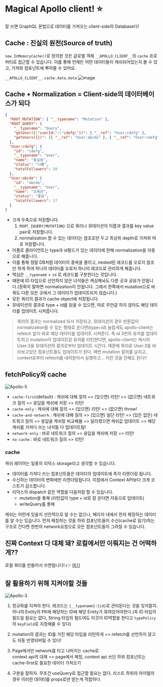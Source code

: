 # Magical Apollo client! ⭐

잘 쓰면 GraphQL 문법으로 데이터를 가져오는 client-side의 Database다!

## Cache : 진실의 원천(Source of truth)

`new InMemoryCache()`로 정의한 것은 글로벌 객체 `__APOLLO_CLIENT__`의 `cache` 프로퍼티로 접근할 수 있습니다.
이를 통해 언제든 어떤 데이터들이 캐쉬되어있는지 볼 수 있고, 가져와 컴포넌트에 뿌려줄 수 있어요.

`__APOLLO_CLIENT__.cache.data.data`
![image](https://media.oss.navercorp.com/user/25908/files/4bdd9e80-173a-11ec-97b1-d04d1f9797bb)

## Cache + Normalization = Client-side의 데이터베이스가 되다

```json
{
  "ROOT_MUTATION": { "__typename": "Mutation" },
  "ROOT_QUERY": {
    "__typename": "Query",
    "getUser({\"userId\":\"cdefg\"})": { "__ref": "User:cdefg" },
    "getUsers({})": [{ "__ref": "User:abcde" }, { "__ref": "User:cdefg" }]
  },
  "User:cdefg": {
    "id": "cdefg",
    "__typename": "User",
    "name": "홍길동",
    "status": "나쁨",
    "totalFollowers": 20
  },
  "User:abcde": {
    "id": "abcde",
    "__typename": "User",
    "name": "오제관",
    "status": "좋음",
    "totalFollowers": 17
  }
}
```

- 크게 두축으로 저장합니다.
  1.  `ROOT_{QUERY|MUTATION}` 으로 쿼리나 뮤테이션의 이름과 결과를 key value pair로 저장합니다.
  2.  normalization 할 수 있는 데이터는 참조로만 두고 최상위 depth로 가져와 따로 저장합니다.
- 아폴로 클라이언트는 type과 id필드가 있는 데이터에 한해 normalization을 자동으로 해줍니다.
- 이를 통해 정말 DB처럼 데이터의 중복을 줄이고, nested된 레코드를 오로지 참조만 하게 하여 하나의 데이터를 오로지 하나의 레코드로 관리하게 해줍니다.
- 핵심은 `__typename` + `id` 로 레코드를 구분한다는 것입니다.
- 때문에 ID 타입으로 선언하지 않은 녀석들은 캐싱해놔도 다른 곳과 공유가 안됩니다.(정확히 말하면 normalization이 안됩니다. 그래서 한쪽에서 mutation으로 바꿔도 다른 모든 곳에서 그 데이터가 업데이트되지 않습니다.)
- 모든 쿼리의 결과가 cache object에 저장됩니다.
- 뮤테이션의 결과로 type + id를 읽을 수 있으면, 따로 무언갈 하지 않아도 해당 데이터를 업데이트 시켜줍니다.

> 쿼리의 결과는 normalized 되서 저장되고, 뮤테이션의 경우 반환값이 normalization될 수 있는 형태로 온다면(type+id)
> 놀랍게도 apollo-client는 refetch 없이 바로 해당 데이터를 업데이트 시켜준다.
> 즉 id 3번의 유저를 업데이트하고 mutaiton이 업데이트된 유저를 리턴한다면, apollo-client는 캐시의 User:3을 뮤테이션의 결과로부터 업데이트 시킨다. 때문에 쿼리로 User:3을 바라보고있던 컴포넌트들도 업데이트가 된다.
> 매번 mutation 질의를 날리고, context로부터 refetch를 내려받아서 실행하고... 이런 것을 안해도 된다!!

## fetchPolicy와 cache

![Apollo-5](https://media.oss.navercorp.com/user/25908/files/5c772e80-17a5-11ec-93ab-f1b08adeeb90)

- `cache-first`(default) : 캐쉬에 대해 질의 => (있으면) 리턴! => (없으면) 네트워크 질의 => 응답을 캐쉬에 저장 => 리턴!
- `cache-only` : 캐쉬에 대해 질의 => (있으면) 리턴! => (없으면) throw!
- `cache-and-network` : 캐쉬에 대해 질의 => (있으면) 일단 리턴! => (있든 없든) 네트워크 질의 => 응답을 캐쉬랑 비교해봄 => 달라졌으면 캐쉬값 업데이트 => 해당 캐쉬를 가져다 쓰는 녀석들 다 업데이트됨!
- `network-only` : 바로 네트워크 질의 => 응답을 캐쉬에 저장 => 리턴!
- `no-cache` : 바로 네트워크 질의 => 리턴!

### cache

캐쉬 레이어는 일종의 리덕스 storage라고 생각할 수 있습니다.

- 데이터를 가져다 쓰는 컴포넌트들은 데이터의 업데이트에 즉각 리렌더링 됩니다.
- 수신하는 데이터의 변화에만 리렌더링됩니다. 이점에서 Context API보다 크게 코스트가 감소합니다.
- 리덕스의 dispatch 같은 역할을 다음처럼 할 수 있습니다.
  - mutation을 통해 (리턴값이 type + id로 잘 온다면 자동으로 업데이트)
  - writeQuery를 통해

캐쉬는 어떤게 있을지 선언적으로 알 수는 없으나, 페이지 내에서 먼저 페칭하는 데이터를 알 수는 있습니다. 먼저 페칭하는 것을 하위 컴포넌트들이 수신(cache로 읽기)하는 구조로 간다면 한번의 network요청으로 모든 컴포넌트들이 그려질 수 있습니다.

## 진짜 Context 다 대체 돼? 로컬에서만 이뤄지는 건 어떡하게??

로컬 쿼리를 만들어서 쓰면됩니다! 👉 [여기](https://www.apollographql.com/docs/react/local-state/managing-state-with-field-policies/)

## 잘 활용하기 위해 지켜야할 것들

![Apollo-3](https://media.oss.navercorp.com/user/25908/files/2a180200-17a2-11ec-8f0b-a40a53dba0be)

1. 정규화를 지켜야 한다. 레코드는 `{__typename}:{id}`로 관리된다는 것을 잊지말자. 하나의 Entity의 PK에 해당하는 ID에 해당 Entity가 묶여있어야한다.(꼭 ID 타입의 필드일 필요는 없다, String 타입의 필드여도 이것이 ID역할을 한다고 `typePolicy`의 `keyField`로 지정해줄 수 있다)

2. mutation의 결과는 ID를 가진 해당 타입을 리턴하게 => refetch를 선언하지 않고도 자동 반영되버릴 수 있다!

3. Page에서만 network를 타고 나머지는 cache로\
   context api의 대체 => page에서 페칭, context api 쓰던 하위 컴포넌트는 cache-first로 필요한 데이터 가져오기

4. 구분을 잘하자. 무조건 useQuery로 접근할 필요는 없다. 리스트 하위의 아이템의 경우 이러한 데이터를 props로만 받는게 적합하다.
